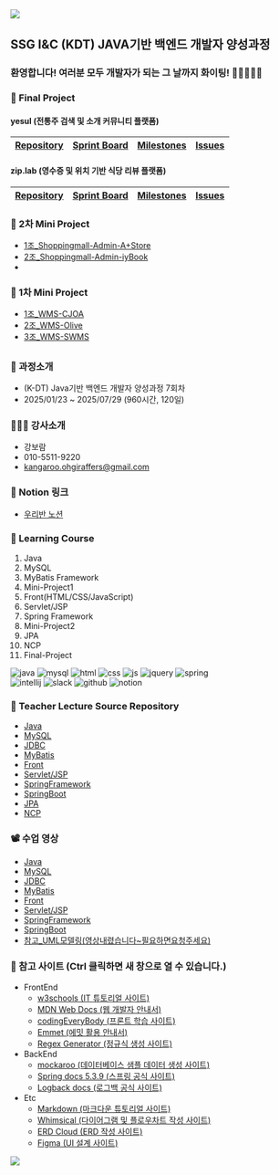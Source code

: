 <img src="https://capsule-render.vercel.app/api?type=waving&color=BDBDC8&height=150&section=header" />

## SSG I&C (KDT) JAVA기반 백엔드 개발자 양성과정

### 환영합니다! 여러분 모두 개발자가 되는 그 날까지 화이팅! 🏃🏃‍♂️🏃‍♀️

### 👬 Final Project
#### yesul (전통주 검색 및 소개 커뮤니티 플랫폼)
| [Repository](https://github.com/20250123-SSG/final-yesul) | [Sprint Board](https://github.com/orgs/20250123-SSG/projects/4) | [Milestones](https://github.com/20250123-SSG/final-yesul/milestones) | [Issues](https://github.com/20250123-SSG/final-yesul/issues?q=is%3Aissue%20state%3Aclosed) |
|-----------------------------------------------------------|------------------|----------------|-----------------|
#### zip.lab (영수증 및 위치 기반 식당 리뷰 플랫폼)
| [Repository](https://github.com/20250123-SSG/final-noodle-zip) | [Sprint Board](https://github.com/orgs/20250123-SSG/projects/5/views/2) | [Milestones](https://github.com/20250123-SSG/final-noodle-zip/milestones?state=closed) | [Issues](https://github.com/20250123-SSG/final-noodle-zip/issues?q=is%3Aissue%20state%3Aclosed) |
|-----------------------------------------------------------|------------------|----------------|-----------------|

### 👬 2차 Mini Project 
- [1조_Shoppingmall-Admin-A+Store](https://github.com/20250123-SSG/shoppingmall-admin_astore)
- [2조_Shoppingmall-Admin-iyBook](https://github.com/20250123-SSG/shoppingmall-admin_iybook)
- 
### 👬 1차 Mini Project 
- [1조_WMS-CJOA](https://github.com/20250123-SSG/wms_CJOA)
- [2조_WMS-Olive](https://github.com/20250123-SSG/wms_Olive)
- [3조_WMS-SWMS](https://github.com/20250123-SSG/wms_SWMS)

##

### 📝 과정소개
- (K-DT) Java기반 백엔드 개발자 양성과정 7회차
- 2025/01/23 ~ 2025/07/29 (960시간, 120일)
  
### 👩🏻‍🏫 강사소개
- 강보람
- 010-5511-9220
- kangaroo.ohgiraffers@gmail.com

### 🏫 Notion 링크
- [우리반 노션](https://www.notion.so/ohgiraffers/184649136c1181168bceda19ceae4919)

### 📝 Learning Course
1. Java
2. MySQL
3. MyBatis Framework
4. Mini-Project1
5. Front(HTML/CSS/JavaScript)
6. Servlet/JSP
7. Spring Framework
8. Mini-Project2
9. JPA
10. NCP
11. Final-Project

![java](https://img.shields.io/badge/Java-ED8B00?style=for-the-badge&logo=openjdk&logoColor=white)
![mysql](https://img.shields.io/badge/MySQL-005C84?style=for-the-badge&logo=mysql&logoColor=white)
![html](https://img.shields.io/badge/HTML5-E34F26?style=for-the-badge&logo=html5&logoColor=white)
![css](https://img.shields.io/badge/CSS3-1572B6?style=for-the-badge&logo=css3&logoColor=white)
![js](https://img.shields.io/badge/JavaScript-F7DF1E?style=for-the-badge&logo=JavaScript&logoColor=white)
![jquery](https://img.shields.io/badge/jQuery-0769AD?style=for-the-badge&logo=jquery&logoColor=white)
![spring](https://img.shields.io/badge/Spring-6DB33F?style=for-the-badge&logo=spring&logoColor=white) <br>
![intellij](https://img.shields.io/badge/IntelliJ_IDEA-000000.svg?style=for-the-badge&logo=intellij-idea&logoColor=white)
![slack](https://img.shields.io/badge/Slack-4A154B?style=for-the-badge&logo=slack&logoColor=white)
![github](https://img.shields.io/badge/GitHub-100000?style=for-the-badge&logo=github&logoColor=white)
![notion](https://img.shields.io/badge/Notion-000000?style=for-the-badge&logo=notion&logoColor=white)

### 📂 Teacher Lecture Source Repository
- [Java](https://github.com/20250123-SSG/01_java-workspace)
- [MySQL](https://github.com/20250123-SSG/02_mysql-workspace)
- [JDBC](https://github.com/20250123-SSG/03_jdbc-workspace)
- [MyBatis](https://github.com/20250123-SSG/04_mybatis-workspace)
- [Front](https://github.com/20250123-SSG/05_front-workspace)
- [Servlet/JSP](https://github.com/20250123-SSG/06_servlet-jsp-workspace)
- [SpringFramework](https://github.com/20250123-SSG/07_springframework-workspace)
- [SpringBoot](https://github.com/20250123-SSG/08_springboot-workspace)
- [JPA](https://github.com/20250123-SSG/09_jpa-workspace)
- [NCP](https://github.com/20250123-SSG/10_ncp-workspace)

### 📽️ 수업 영상
- [Java](https://drive.google.com/drive/folders/1hfND0Jwe549Vjg0qkDw2kCeFxEzlTNjj?usp=sharing)
- [MySQL](https://drive.google.com/drive/folders/165iA3f-XedYU3b7qF9cMUp_DThpcKIgq?usp=drive_link)
- [JDBC](https://drive.google.com/drive/folders/1z1v-JZ86Gqx7Z9PS1XZjxTwg8VeH9LHV?hl=ko)
- [MyBatis](https://drive.google.com/drive/folders/1_yMGJOPBn-qbxxPDLBwKDMi_EeI_LaJO?hl=ko)
- [Front](https://drive.google.com/drive/folders/1za4D67IO1o4APSbmpP2-2jl0HBmyz6bN?usp=drive_link)
- [Servlet/JSP](https://drive.google.com/drive/folders/1oTTpBpyLz9WDGX9ZRofuCr-tH4wIQP4q?hl=ko)
- [SpringFramework](https://drive.google.com/drive/folders/18esLoyikniuEa6b7w3HHDb-iAOBuAw5a?usp=drive_link)
- [SpringBoot](https://drive.google.com/drive/folders/1msPHijdJX-CxsQxsgMTsEPWGGUGb8K7s?hl=ko)
- [참고_UML모델링(영상내렸습니다~필요하면요청주세요)](https://drive.google.com/drive/folders/1O1QMotfrnfdRLeuGYRLMGYUxtRiyhSbN?hl=ko)

### 🔗 참고 사이트 (Ctrl 클릭하면 새 창으로 열 수 있습니다.)
<ul type="disc">
  <li>FrontEnd
    <ul>
      <li><a href="https://www.w3schools.com/">w3schools (IT 튜토리얼 사이트)</a></li>
      <li><a href="https://developer.mozilla.org/ko/">MDN Web Docs (웹 개발자 안내서)</a></li>
      <li><a href="https://codingeverybody.kr/">codingEveryBody (프론트 학습 사이트)</a></li>
      <li><a href="https://docs.emmet.io/abbreviations/syntax/">Emmet (에밋 활용 안내서)</a></li>
      <li><a href="https://regex-generator.olafneumann.org/">Regex Generator (정규식 생성 사이트)</a></li>
    </ul>
  </li>
  <li>BackEnd
    <ul>
      <li><a href="https://mockaroo.com/">mockaroo (데이터베이스 샘플 데이터 생성 사이트)</a></li>
      <li><a href="https://docs.spring.io/spring-framework/docs/5.3.39/reference/html/">Spring docs 5.3.9 (스프링 공식 사이트)</a></li>
      <li><a href="https://logback.qos.ch/manual/index.html">Logback docs (로그백 공식 사이트)</a></li>
    </ul>
  </li>
  <li>Etc
    <ul>
      <li><a href="https://www.markdowntutorial.com/kr/">Markdown (마크다운 튜토리얼 사이트)</a></li>
      <li><a href="https://whimsical.com/">Whimsical (다이어그램 및 플로우차트 작성 사이트)</a></li>
      <li><a href="https://www.erdclound.com/">ERD Cloud (ERD 작성 사이트)</a></li>
      <li><a href="https://www.figma.com/">Figma (UI 설계 사이트)</a></li>
    </ul>
  </li>
</ul>

<img src="https://capsule-render.vercel.app/api?type=waving&color=BDBDC8&height=150&section=footer" />
